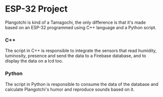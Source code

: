 # ESP-32 Project

Plangotchi is kind of a Tamagochi, the only difference is that it's made based on an ESP-32 programmed 
using C++ language and a Python script.

### C++
The script in C++ is responsible to integrate the sensors that read humidity, luminosity, presence and send the
data to a Firebase database, and to display the data on a lcd too.

### Python
The script in Python is responsible to consume the data of the database and calculate Plangotchi's humor
and reproduce sounds based on it.
